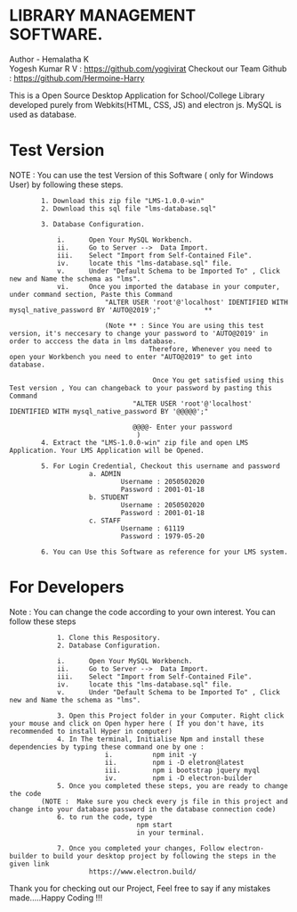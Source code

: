 # LIBRARY MANAGEMENT SOFTWARE.
Author - 
        Hemalatha K            
        Yogesh Kumar R V        : https://github.com/yogivirat
Checkout our Team Github        : https://github.com/Hermoine-Harry

This is a Open Source Desktop Application for School/College Library developed purely from Webkits(HTML, CSS, JS) and electron js. MySQL is used as database.

# Test Version
NOTE : You can use the test Version of this Software ( only for Windows User) by following these steps.

            1. Download this zip file "LMS-1.0.0-win"
            2. Download this sql file "lms-database.sql"

            3. Database Configuration. 

                i.      Open Your MySQL Workbench.
                ii.     Go to Server -->  Data Import.
                iii.    Select "Import from Self-Contained File".
                iv.     locate this "lms-database.sql" file.
                v.      Under "Default Schema to be Imported To" , Click new and Name the schema as "lms".
                vi.     Once you imported the database in your computer, under command section, Paste this Command
                            "ALTER USER 'root'@'localhost' IDENTIFIED WITH mysql_native_password BY 'AUTO@2019';"           **
                            
                            (Note ** : Since You are using this test version, it's neccesary to change your password to 'AUTO@2019' in order to acccess the data in lms database. 
                                       Therefore, Whenever you need to open your Workbench you need to enter "AUTO@2019" to get into database.

                                        Once You get satisfied using this Test version , You can changeback to your password by pasting this Command
                                   "ALTER USER 'root'@'localhost' IDENTIFIED WITH mysql_native_password BY '@@@@@';"
                                   
                                   @@@@- Enter your password
                                    )
            4. Extract the "LMS-1.0.0-win" zip file and open LMS Application. Your LMS Application will be Opened.

            5. For Login Credential, Checkout this username and password
                        a. ADMIN 
                                Username : 2050502020   
                                Password : 2001-01-18
                        b. STUDENT
                                Username : 2050502020   
                                Password : 2001-01-18
                        c. STAFF
                                Username : 61119
                                Password : 1979-05-20
            
            6. You can Use this Software as reference for your LMS system.
        

# For Developers
Note : You can change the code according to your own interest. You can follow these steps

                1. Clone this Respository.
                2. Database Configuration. 

                i.      Open Your MySQL Workbench.
                ii.     Go to Server -->  Data Import.
                iii.    Select "Import from Self-Contained File".
                iv.     locate this "lms-database.sql" file.
                v.      Under "Default Schema to be Imported To" , Click new and Name the schema as "lms".

                3. Open this Project folder in your Computer. Right click your mouse and click on Open hyper here ( If you don't have, its recommended to install Hyper in computer)
                4. In The terminal, Initialise Npm and install these dependencies by typing these command one by one :
                            i.          npm init -y
                            ii.         npm i -D eletron@latest
                            iii.        npm i bootstrap jquery myql
                            iv.         npm i -D electron-builder
                5. Once you completed these steps, you are ready to change the code
            (NOTE :  Make sure you check every js file in this project and change into your database password in the database connection code) 
                6. to run the code, type 
                                    npm start      
                                    in your terminal.

                7. Once you completed your changes, Follow electron-builder to build your desktop project by following the steps in the given link
                        https://www.electron.build/
                         

                        
                            
Thank you for checking out our Project, Feel free to say if any mistakes made.....Happy Coding !!!
